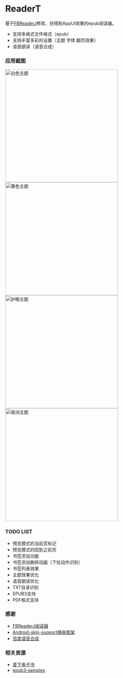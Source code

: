 # ReaderT

基于[FBReaderJ](https://github.com/geometer/FBReaderJ)修改，仿得到AppUI效果的epub阅读器。

- 支持多格式文件格式（epub）
- 支持丰富多彩的设置（主题 字体 翻页效果）
- 语音朗读（语音合成）

### 应用截图

<div>
<img src="https://github.com/HaowenLee/FBReader_AS/blob/master/arts/theme_white.png" width="360" alt="白色主题"/>
<img src="https://github.com/HaowenLee/FBReader_AS/blob/master/arts/theme_yellow.png" width="360" alt="黄色主题"/>
</div>
<div>
<img src="https://github.com/HaowenLee/FBReader_AS/blob/master/arts/theme_green.png" width="360" alt="护眼主题"/>
<img src="https://github.com/HaowenLee/FBReader_AS/blob/master/arts/theme_black.png" width="360" alt="夜间主题"/>
</div>

### TODO LIST

- 预览模式的当前页标记
- 预览模式的回到之前页
- 书签添加功能
- 书签添加删除动画（下拉动作识别）
- 书签列表效果
- 主题效果优化
- 语音朗读优化
- TXT目录识别
- EPUB3支持
- PDF格式支持

### 感谢

- [FBReaderJ阅读器](https://github.com/geometer/FBReaderJ)
- [Android-skin-support换肤框架](https://github.com/ximsfei/Android-skin-support)
- [百度语音合成](http://ai.baidu.com/tech/speech/tts)

### 相关资源

- [爱下电子书](https://www.ixdzs.com)
- [epub3-samples](http://idpf.github.io/epub3-samples/30/samples.html)